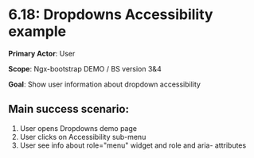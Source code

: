 6.18: Dropdowns Accessibility example
=====================================
**Primary Actor**: User

**Scope**: Ngx-bootstrap DEMO / BS version 3&4

**Goal**: Show user information about dropdown accessibility

Main success scenario:
----------------------
1. User opens Dropdowns demo page
2. User clicks on Accessibility sub-menu
3. User see info about role="menu" widget and role and aria- attributes

